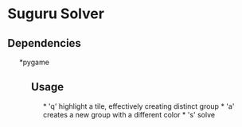 # Suguru Solver
## Dependencies
<ul>
  *pygame
<ul>

## Usage
<ul>
  * 'q' highlight a tile, effectively creating distinct group
  * 'a' creates a new group with a different color
  * 's' solve
<ul>
